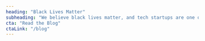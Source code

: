 ```yaml
---
heading: "Black Lives Matter"
subheading: "We believe black lives matter, and tech startups are one of the major vehicles for new wealth generation and advancement. We’re working to do our part to make sure that communities of color have an equal opportunity to participate."
cta: "Read the Blog"
ctaLink: "/blog"
---
```

